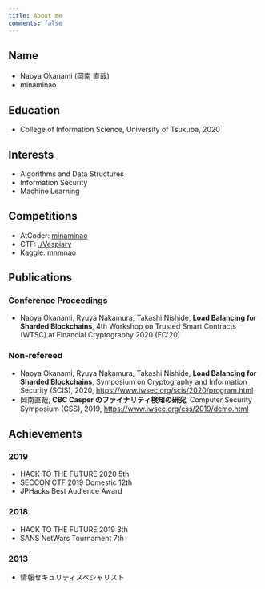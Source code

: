```yaml
---
title: About me
comments: false
---
```


## Name
- Naoya Okanami (岡南 直哉)
- minaminao

## Education
- College of Information Science, University of Tsukuba, 2020

## Interests
- Algorithms and Data Structures
- Information Security
- Machine Learning

## Competitions
- AtCoder: [minaminao](https://atcoder.jp/users/minaminao)
- CTF: [./Vespiary](https://ctftime.org/team/80092)
- Kaggle: [mnmnao](https://www.kaggle.com/mnmnao)

## Publications

### Conference Proceedings
- Naoya Okanami, Ryuya Nakamura, Takashi Nishide, **Load Balancing for Sharded Blockchains**, 4th Workshop on Trusted Smart Contracts (WTSC) at Financial Cryptography 2020 (FC'20)

### Non-refereed
- Naoya Okanami, Ryuya Nakamura, Takashi Nishide, **Load Balancing for Sharded Blockchains**, Symposium on Cryptography and Information Security (SCIS), 2020, https://www.iwsec.org/scis/2020/program.html
- 岡南直哉, **CBC Casper のファイナリティ検知の研究**, Computer Security Symposium (CSS), 2019, https://www.iwsec.org/css/2019/demo.html

## Achievements

### 2019
- HACK TO THE FUTURE 2020 5th
- SECCON CTF 2019 Domestic 12th
- JPHacks Best Audience Award

### 2018
- HACK TO THE FUTURE 2019 3th
- SANS NetWars Tournament 7th

### 2013
- 情報セキュリティスペシャリスト
